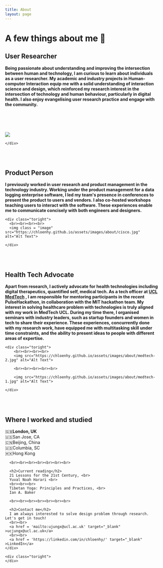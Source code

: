 ```yaml
---
title: About
layout: page
---
```


# A few things about me  💁


<div class="side-by-side">
    <div class="toleft">
    <h2>User Researcher</h2>
    <p><b>Being passionate about understanding and improving the intersection between human and technology, I am curious to learn about individuals as a user researcher. My academic and industry projects in Human-computer Interaction equip me with <span class="evidence"><b>a solid understanding of interaction science and design, which reinforced my research interest in the intersection of technology and human behaviour, particularly in digital health.</b></span> I also enjoy evangelising user research practice and engage with the community.</b></p>
    </div>
    <div class="toright">
        <br><br><br><br>
        <img src="https://chloenhy.github.io/assets/images/museum/paperTesting2.jpg">

    </div>
</div>

<br><br>

<div class="side-by-side">
    <div class="toleft">
      <h2>Product Person</h2>
      <p><b>I previously worked in user research and product management in the technology industry. Working under the product management for a data logging enterprise software, I led my team's presence in conferences to present the product to users and vendors. I also co-hosted workshops teaching users to interact with the software. <span class="evidence"><b>These experiences enable me to communicate concisely with both engineers and designers.</b></span></b>
      </p>
    </div>

    <div class="toright">
      <br><br><br><br>
      <img class = "image" src="https://chloenhy.github.io/assets/images/about/cisco.jpg" alt="Alt Text">

    </div>
</div>

<br><br>

<div class="side-by-side">
    <div class="toleft">
      <h2>Health Tech Advocate</h2>
      <p><b>Apart from research, I actively advocate for health technologies including digital therapeutics, quantified self, medical tech. As a tech officer at <a href = 'http://www.uclmed.tech/' target="_blank">UCL MedTech</a> , I am responsible for mentoring participants in the recent PulseHackathon, in collaboration with the MIT hackathon team. <span class="evidence"><b>My interest in solving healthcare problem with technologies is truly aligned with my work in MedTech UCL.</b></span> During my time there, I organised seminars with industry leaders, such as startup founders and women in tech to share their experience. These experiences, concurrently done with my research work, have equipped me with multitasking skill under time constraints, and the ability to present ideas to people with different areas of expertise.</b>
      </p>
    </div>

    <div class="toright">
        <br><br><br><br>
        <img src="https://chloenhy.github.io/assets/images/about/medtech-2.jpg" alt="Alt Text">

        <br><br><br><br><br>

        <img src="https://chloenhy.github.io/assets/images/about/medtech-1.jpg" alt="Alt Text">

    </div>
</div>


<br><br>

<div class="side-by-side">
    <div class="toleft">
      <h2>Where I worked and studied</h2>
      🇬🇧<b>London, UK </b><br>
      🇺🇸San Jose, CA<br>
      🇨🇳Beijing, China<br>
      🇺🇸Columbia, SC<br>
      🇭🇰Hong Kong<br>

      <br><br><br><br><br><br><br>

      <h2>Current reading</h2>
      21 Lessons for the 21st Century, <br>
      Yuval Noah Harari <br>
      <br><br><br>
      Tibetan Yoga: Principles and Practices, <br>
      Ian A. Baker

      <br><br><br><br><br><br><br>

      <h2>Contact me</h2>
      I am always interested to solve design problem through research. Let's get in touch!
      <br><br>
      <a href = 'mailto:ujungx@ucl.ac.uk' target="_blank" >ucjungx@ucl.ac.uk</a>
      <br><br>
      <a href = 'https://linkedin.com/in/chloenhy/' target="_blank" >LinkedIn</a>
    </div>

    <div class="toright">
    </div>
</div>


<br><br><br>

[1]: https://chloenhy.github.io/assets/images/about/IxDA1.jpg
[2]: https://chloenhy.github.io/assets/images/about/medtech-3.jpg
[3]: https://chloenhy.github.io/assets/images/about/cisco.jpg
